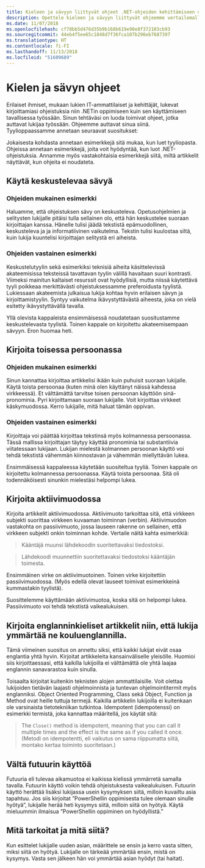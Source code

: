 ```yaml
---
title: Kieleen ja sävyyn liittyvät ohjeet .NET-ohjeiden kehittämiseen osallistujille
description: Opettele kieleen ja sävyyn liittyvät ohjeemme vertailemalla ohjeiden mukaisia ja niiden vastaisia esimerkkejä.
ms.date: 11/07/2018
ms.openlocfilehash: cf78bb5d476d35b9b168b619e90e8f372103cb93
ms.sourcegitcommit: 44eb4f5ee65c1848d7f36fca107b296eb7687397
ms.translationtype: HT
ms.contentlocale: fi-FI
ms.lasthandoff: 11/13/2018
ms.locfileid: "51609689"
---
```

# <a name="voice-and-tone-guidelines"></a>Kielen ja sävyn ohjeet

Erilaiset ihmiset, mukaan lukien IT-ammattilaiset ja kehittäjät, lukevat kirjoittamiasi ohjeistuksia niin .NETin oppimiseen kuin sen käyttämiseen tavallisessa työssään. Sinun tehtäväsi on luoda toimivat ohjeet, jotka auttavat lukijaa työssään. Ohjeemme auttavat sinua siinä. Tyylioppaassamme annetaan seuraavat suositukset:

Jokaisesta kohdasta annetaan esimerkkejä sitä mukaa, kun luet tyyliopasta. Ohjeissa annetaan esimerkkejä, joita voit hyödyntää, kun luot .NET-ohjeistuksia. Annamme myös vastakohtaisia esimerkkejä siitä, miltä artikkelit näyttävät, kun ohjeita ei noudateta.

## <a name="use-a-conversational-tone"></a>Käytä keskustelevaa sävyä

### <a name="appropriate-style"></a>Ohjeiden mukainen esimerkki

Haluamme, että ohjeistuksen sävy on keskusteleva. Opetusohjelmien ja selitysten lukijalle pitäisi tulla sellainen olo, että hän keskustelee suoraan kirjoittajan kanssa. Hänelle tulisi jäädä tekstistä epämuodollinen, keskusteleva ja ja informatiivinen vaikutelma. Tekstin tulisi kuulostaa siltä, kuin lukija kuuntelisi kirjoittajan selitystä eri aiheista.

### <a name="inappropriate-style"></a>Ohjeiden vastainen esimerkki

Keskustelutyylin sekä esimerkiksi teknisiä aiheita käsittelevissä akateemisissa teksteissä tavattavan tyylin välillä havaitaan suuri kontrasti. Viimeksi mainitun kaltaiset resurssit ovat hyödyllisiä, mutta niissä käytettävä tyyli poikkeaa merkittävästi ohjeistuksessamme preferoidusta tyylistä. Lukiessaan akateemista julkaisua lukija kohtaa hyvin erilaisen sävyn ja kirjoittamistyylin. Syntyy vaikutelma ikävystyttävästä aiheesta, joka on vielä esitetty ikävystyttävällä tavalla.  

Yllä olevista kappaleista ensimmäisessä noudatetaan suositustamme keskustelevasta tyylistä. Toinen kappale on kirjoitettu akateemisempaan sävyyn. Eron huomaa heti. 

## <a name="write-in-second-person"></a>Kirjoita toisessa persoonassa

### <a name="appropriate-style"></a>Ohjeiden mukainen esimerkki

Sinun kannattaa kirjoittaa artikkelisi ikään kuin puhuisit suoraan lukijalle. Käytä toista persoonaa (kuten minä olen käyttänyt näissä kahdessa virkkeessä). Et välttämättä tarvitse toisen persoonan käyttöön sinä-pronominia. Pyri kirjoittamaan suoraan lukijalle. Voit kirjoittaa virkkeet käskymuodossa. Kerro lukijalle, mitä haluat tämän oppivan.

### <a name="inappropriate-style"></a>Ohjeiden vastainen esimerkki

Kirjoittaja voi päättää kirjoittaa tekstinsä myös kolmannessa persoonassa. Tässä mallissa kirjoittajan täytyy käyttää pronominia tai substantiivia viitatessaan lukijaan. Lukijan mielestä kolmannen persoonan käyttö voi tehdä tekstistä vähemmän kiinnostavan ja vähemmän miellyttävän lukea.

Ensimmäisessä kappaleessa käytetään suositeltua tyyliä. Toinen kappale on kirjoitettu kolmannessa persoonassa. Käytä toista persoonaa. Sitä oli todennäköisesti sinunkin mielestäsi helpompi lukea.

## <a name="use-active-voice"></a>Kirjoita aktiivimuodossa

Kirjoita artikkelit aktiivimuodossa. Aktiivimuoto tarkoittaa sitä, että virkkeen subjekti suorittaa virkkeen kuvaaman toiminnan (verbin). Aktiivimuodon vastakohta on passiivimuoto, jossa lauseen rakenne on sellainen, että virkkeen subjekti onkin toiminnan kohde. Vertaile näitä kahta esimerkkiä:

>Kääntäjä muunsi lähdekoodin suoritettavaksi tiedostoksi.

>Lähdekoodi muunnettiin suoritettavaksi tiedostoksi kääntäjän toimesta.

Ensimmäinen virke on aktiivimuotoinen. Toinen virke kirjoitettiin passiivimuodossa. (Myös edellä olevat lauseet toimivat esimerkkeinä kummastakin tyylistä).

Suosittelemme käyttämään aktiivimuotoa, koska sitä on helpompi lukea. Passiivimuoto voi tehdä tekstistä vaikealukuisen.

## <a name="target-a-fifth-grade-reading-level"></a>Kirjoita englanninkieliset artikkelit niin, että lukija ymmärtää ne kouluenglannilla.

Tämä viimeinen suositus on annettu siksi, että kaikki lukijat eivät osaa englantia yhtä hyvin. Kirjoitat artikkeleita kansainväliselle yleisölle. Huomioi siis kirjoittaessasi, että kaikilla lukijoilla ei välttämättä ole yhtä laajaa englannin sanavarastoa kuin sinulla.

Toisaalta kirjoitat kuitenkin teknisten alojen ammattilaisille. Voit olettaa lukijoiden tietävän laajasti ohjelmoinnista ja tuntevan ohjelmointitermit myös englanniksi. Object Oriented Programming, Class sekä Object, Function ja Method ovat heille tuttuja termejä. Kaikilla artikkelin lukijoilla ei kuitenkaan ole varsinaista tietotekniikan tutkintoa. Idempotent (idempotenssi) on esimerkki termistä, joka kannattaa määritellä, jos käytät sitä:

>The `Close()` method is idempotent, meaning that you can call it multiple times and the effect is the same as if you called it once. (Metodi on idempotentti, eli vaikutus on sama riippumatta siitä, montako kertaa toiminto suoritetaan.)

## <a name="avoid-future-tense"></a>Vältä futuurin käyttöä

Futuuria eli tulevaa aikamuotoa ei kaikissa kielissä ymmärretä samalla tavalla. Futuurin käyttö voikin tehdä ohjeistuksesta vaikealukuisen. Futuurin käyttö herättää lisäksi lukijassa usein kysymyksen siitä, milloin kuvailtu asia tapahtuu. Jos siis kirjoitat ”PowerShellin oppimisesta tulee olemaan sinulle hyötyä”, lukijalle herää heti kysymys siitä, milloin siitä on hyötyä. Käytä mieluummin ilmaisua ”PowerShellin oppiminen on hyödyllistä.”

## <a name="what-is-it---so-what"></a>Mitä tarkoitat ja mitä siitä?

Kun esittelet lukijalle uuden asian, määrittele se ensin ja kerro vasta sitten, miksi siitä on hyötyä. Lukijalle on tärkeää ymmärtää ensin, mistä on kysymys. Vasta sen jälkeen hän voi ymmärtää asian hyödyt (tai haitat).
